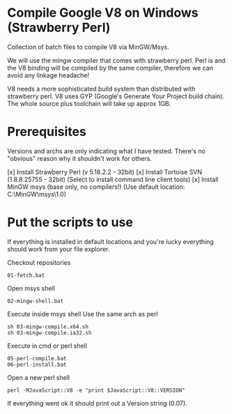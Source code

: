 Compile Google V8 on Windows (Strawberry Perl)
==============================================

Collection of batch files to compile V8 via MinGW/Msys.

We will use the mingw compiler that comes with strawberry perl.
Perl is and the V8 binding will be compiled by the same compiler,
therefore we can avoid any linkage headache!

V8 needs a more sophisticated build system than distributed with
strawberry perl. V8 uses GYP (Google's Generate Your Project build
chain). The whole source plus toolchain will take up approx 1GB.


Prerequisites
=============

Versions and archs are only indicating what I have tested.
There's no "obvious" reason why it shouldn't work for others.

[x] Install Strawberry Perl (v 5.18.2.2 - 32bit)
[x] Install Tortoise SVN (1.8.8.25755 - 32bit)
    (Select to install command line client tools)
[x] Install MinGW msys (base only, no compilers!)
    (Use default location: C:\MinGW\msys\1.0)

Put the scripts to use
======================

If everything is installed in default locations and you're lucky
everything should work from your file explorer.

Checkout repositories
```
01-fetch.bat
```

Open msys shell
```
02-mingw-shell.bat
```

Execute inside msys shell
Use the same arch as perl
```
sh 03-mingw-compile.x64.sh
sh 03-mingw-compile.ia32.sh
```

Execute in cmd or perl shell
```
05-perl-compile.bat
06-perl-install.bat
```

Open a new perl shell
```
perl -MJavaScript::V8 -e "print $JavaScript::V8::VERSION"
```

If everything went ok it should print out a Version string (0.07).